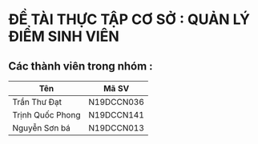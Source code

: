 # ĐỀ TÀI THỰC TẬP CƠ SỞ : QUẢN LÝ ĐIỂM SINH VIÊN
## Các thành viên trong nhóm :
|   Tên             |     Mã SV     |
|-------------------|---------------|
| Trần Thư Đạt  	|	N19DCCN036	|
| Trịnh Quốc Phong 	|	N19DCCN141	|
| Nguyễn Sơn bá 	|	N19DCCN013	|

